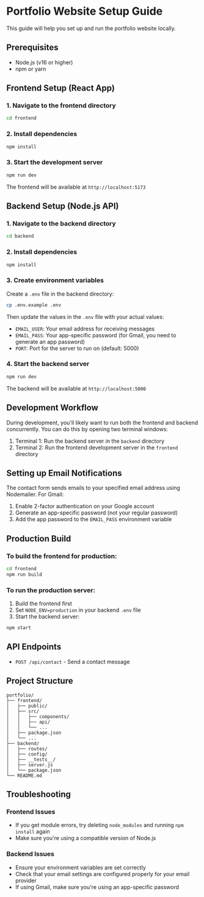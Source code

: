 # Portfolio Website Setup Guide

This guide will help you set up and run the portfolio website locally.

## Prerequisites

- Node.js (v16 or higher)
- npm or yarn

## Frontend Setup (React App)

### 1. Navigate to the frontend directory
```bash
cd frontend
```

### 2. Install dependencies
```bash
npm install
```

### 3. Start the development server
```bash
npm run dev
```

The frontend will be available at `http://localhost:5173`

## Backend Setup (Node.js API)

### 1. Navigate to the backend directory
```bash
cd backend
```

### 2. Install dependencies
```bash
npm install
```

### 3. Create environment variables
Create a `.env` file in the backend directory:
```bash
cp .env.example .env
```

Then update the values in the `.env` file with your actual values:
- `EMAIL_USER`: Your email address for receiving messages
- `EMAIL_PASS`: Your app-specific password (for Gmail, you need to generate an app password)
- `PORT`: Port for the server to run on (default: 5000)

### 4. Start the backend server
```bash
npm run dev
```

The backend will be available at `http://localhost:5000`

## Development Workflow

During development, you'll likely want to run both the frontend and backend concurrently. You can do this by opening two terminal windows:

1. Terminal 1: Run the backend server in the `backend` directory
2. Terminal 2: Run the frontend development server in the `frontend` directory

## Setting up Email Notifications

The contact form sends emails to your specified email address using Nodemailer. For Gmail:

1. Enable 2-factor authentication on your Google account
2. Generate an app-specific password (not your regular password)
3. Add the app password to the `EMAIL_PASS` environment variable

## Production Build

### To build the frontend for production:
```bash
cd frontend
npm run build
```

### To run the production server:
1. Build the frontend first
2. Set `NODE_ENV=production` in your backend `.env` file
3. Start the backend server:
```bash
npm start
```

## API Endpoints

- `POST /api/contact` - Send a contact message

## Project Structure

```
portfolio/
├── frontend/
│   ├── public/
│   ├── src/
│   │   ├── components/
│   │   ├── api/
│   │   └── ...
│   ├── package.json
│   └── ...
├── backend/
│   ├── routes/
│   ├── config/
│   ├── __tests__/
│   ├── server.js
│   └── package.json
└── README.md
```

## Troubleshooting

### Frontend Issues

- If you get module errors, try deleting `node_modules` and running `npm install` again
- Make sure you're using a compatible version of Node.js

### Backend Issues

- Ensure your environment variables are set correctly
- Check that your email settings are configured properly for your email provider
- If using Gmail, make sure you're using an app-specific password